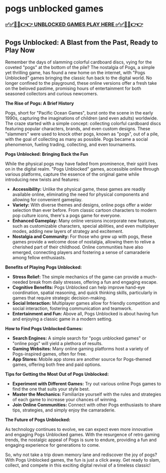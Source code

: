 # pogs unblocked games

### [✅✅🔴🔴👉👉 UNBLOCKED GAMES PLAY HERE ✅✅🔴🔴👉👉](https://topstoryindia.com)

## Pogs Unblocked: A Blast from the Past, Ready to Play Now

Remember the days of slamming colorful cardboard discs, vying for the coveted "pogs" at the bottom of the pile?  The nostalgia of Pogs, a simple yet thrilling game, has found a new home on the internet, with "Pogs Unblocked" games bringing the classic fun back to the digital world.  No longer confined to the playground, these online versions offer a fresh take on the beloved pastime, promising hours of entertainment for both seasoned collectors and curious newcomers.

**The Rise of Pogs: A Brief History**

Pogs, short for "Pacific Ocean Games", burst onto the scene in the early 1990s, capturing the imaginations of children (and even adults) worldwide.  The craze started with a simple concept: collecting colorful cardboard discs featuring popular characters, brands, and even custom designs.  These "slammers" were used to knock other pogs, known as "pogs", out of a pile, with the goal of collecting as many as possible.  Pogs became a social phenomenon, fueling trading, collecting, and even tournaments.

**Pogs Unblocked: Bringing Back the Fun**

While the physical pogs may have faded from prominence, their spirit lives on in the digital realm.  "Pogs Unblocked" games, accessible online through various platforms, capture the essence of the original game while introducing new twists and features:

* **Accessibility:** Unlike the physical game, these games are readily available online, eliminating the need for physical components and allowing for convenient gameplay.
* **Variety:**  With diverse themes and designs, online pogs offer a wider selection than ever before.  From classic cartoon characters to modern pop culture icons, there's a pogs game for everyone.
* **Enhanced Gameplay:** Many online versions incorporate new features, such as customizable characters, special abilities, and even multiplayer modes, adding new layers of strategy and excitement.
* **Nostalgia and Community:** For those who grew up with pogs, these games provide a welcome dose of nostalgia, allowing them to relive a cherished part of their childhood. Online communities have also emerged, connecting players and fostering a sense of camaraderie among fellow enthusiasts.

**Benefits of Playing Pogs Unblocked:**

* **Stress Relief:**  The simple mechanics of the game can provide a much-needed break from daily stresses, offering a fun and engaging escape.
* **Cognitive Benefits:**  Pogs Unblocked can help improve hand-eye coordination, spatial reasoning, and quick thinking skills, particularly in games that require strategic decision-making.
* **Social Interaction:**  Multiplayer games allow for friendly competition and social interaction, fostering communication and teamwork.
* **Entertainment and Fun:**  Above all, Pogs Unblocked is about having fun and enjoying a classic game in a modern setting.

**How to Find Pogs Unblocked Games:**

* **Search Engines:** A simple search for "pogs unblocked games" or "online pogs" will yield a plethora of results.
* **Gaming Websites:** Many online gaming platforms host a variety of Pogs-inspired games, often for free.
* **App Stores:**  Mobile app stores are another source for Pogs-themed games, offering both free and paid options.

**Tips for Getting the Most Out of Pogs Unblocked:**

* **Experiment with Different Games:** Try out various online Pogs games to find the one that suits your style best.
* **Master the Mechanics:** Familiarize yourself with the rules and strategies of each game to increase your chances of winning.
* **Join Online Communities:** Connect with other Pogs enthusiasts to share tips, strategies, and simply enjoy the camaraderie.

**The Future of Pogs Unblocked:**

As technology continues to evolve, we can expect even more innovative and engaging Pogs Unblocked games.  With the resurgence of retro gaming trends, the nostalgic appeal of Pogs is sure to endure, providing a fun and engaging experience for generations to come.

So, why not take a trip down memory lane and rediscover the joy of pogs?  With Pogs Unblocked games, the fun is just a click away.  Get ready to slam, collect, and compete in this exciting digital revival of a timeless classic! 
